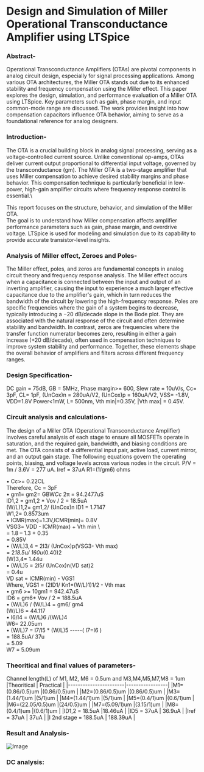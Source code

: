 # Design and Simulation of Miller Operational Transconductance Amplifier using LTSpice
### Abstract-
Operational Transconductance Amplifiers (OTAs) are pivotal components in analog circuit design, especially for signal processing applications. Among various OTA architectures, the Miller OTA stands out due to its enhanced stability and frequency compensation using the Miller effect. This paper explores the design, simulation, and performance evaluation of a Miller OTA using LTSpice. Key parameters such as gain, phase margin, and input common-mode range are discussed. The work provides insight into how compensation capacitors influence OTA behavior, aiming to serve as a foundational reference for analog designers.
### Introduction-
The OTA is a crucial building block in analog signal processing, serving as a voltage-controlled current source. Unlike conventional op-amps, OTAs deliver current output proportional to differential input voltage, governed by the transconductance (gm). The Miller OTA is a two-stage amplifier that uses Miller compensation to achieve desired stability margins and phase behavior. This compensation technique is particularly beneficial in low-power, high-gain amplifier circuits where frequency response control is essential.\

This report focuses on the structure, behavior, and simulation of the Miller OTA. \
The goal is to understand how Miller compensation affects amplifier performance parameters such as gain, phase margin, and overdrive voltage. LTSpice is used for modeling and simulation due to its capability to provide accurate transistor-level insights.

### Analysis of Miller effect, Zeroes and Poles-
The Miller effect, poles, and zeros are fundamental concepts in analog circuit theory and frequency response analysis. The Miller effect occurs when a capacitance is connected between the input and output of an inverting amplifier, causing the input to experience a much larger effective capacitance due to the amplifier's gain, which in turn reduces the bandwidth of the circuit by lowering the high-frequency response. Poles are specific frequencies where the gain of a system begins to decrease, typically introducing a −20 dB/decade slope in the Bode plot. They are associated with the natural response of the circuit and often determine stability and bandwidth. In contrast, zeros are frequencies where the transfer function numerator becomes zero, resulting in either a gain increase (+20 dB/decade), often used in compensation techniques to improve system stability and performance. Together, these elements shape the overall behavior of amplifiers and filters across different frequency ranges.
### Design Specification-
DC gain = 75dB, GB = 5MHz, Phase margin>= 600, Slew rate = 10uV/s, Cc= 3pF, CL= 1pF, (UnCox)n = 280uA/V2, 
(UnCox)p = 160uA/V2, VSS= -1.8V, VDD=1.8V Power<1mW, L= 500nm, 
Vth min|=0.35V, |Vth max| = 0.45V.
### Circuit analysis and calculations-
The design of a Miller OTA (Operational Transconductance Amplifier) involves careful analysis of each stage to ensure all MOSFETs operate in saturation, and the required gain, bandwidth, and biasing conditions are met. The OTA consists of a differential input pair, active load, current mirror, and an output gain stage. The following equations govern the operating points, biasing, and voltage levels across various nodes in the circuit.
P/V = 1m / 3.6V = 277 uA.
Iref = 37uA
R1=(1/gm6) ohms

•	Cc>= 0.22CL\
Therefore, Cc = 3pF\
•	gm1= gm2= GBW*Cc* 2π = 94.2477uS\
ID1,2 = gm1,2 * Vov / 2 = 18.5uA\
(W/L)1,2= gm1,2/ (UnCox)n ID1 = 1.7147\
            W1,2= 0.8573um\
•	ICMR(max)=1.3V,ICMR(min)= 0.8V\
VSG3= VDD - ICMR(max) + Vth min    \        
       =  1.8 – 1.3 + 0.35\
       =   0.85V\
•	(W/L)3,4 = 2I3/ (UnCox)p(VSG3- Vth max)\
              =  2*18.5u/ 160u*(0.40)2\
    (W)3,4=  1.44u\
•	(W/L)5 = 2I5/ (UnCox)n(VD sat)2\
              =  0.4u\
          VD sat = ICMR(min) - VGS1\
 Where, VGS1 = (2ID1/ Kn1*(W/L)1)1/2 - Vth max \
•	gm6 >= 10gm1 = 942.47uS\
ID6 = gm6* Vov / 2 = 188.5uA\
•	(W/L)6 / (W/L)4 = gm6/ gm4\
(W/L)6 = 44.117\
•	I6/I4 = (W/L)6 /(W/L)4  \
W6= 22.05um\
•	(W/L)7 = I7/I5 * (W/L)5    -----( I7=I6 )\
                       =  188.5uA/ 37u\
                       =  5.09\
                 W7 = 5.09um
### Theoritical and final values of parameters-
Channel length(L) of M1, M2, M6 = 0.5um and M3,M4,M5,M7,M8 = 1um
|Theoritical	|      Practical  |
|-----------------------|-----------------|
|M1=(0.86/0.5)um	|(0.86/0.5)um     | 
|M2=(0.86/0.5)um	|(0.86/0.5)um     |
|M3=(1.44/1)um	|(5/1)um          | 
|M4=(1.44/1)um	|(5/1)um          |
|M5=(0.4/1)um	|(0.6/1)um        |
|M6=(22.05/0.5)um	|(24/0.5)um       | 
|M7=(5.09/1)um	|(3.15/1)um       |
|M8=(0.4/1)um	|(0.6/1)um        |
|ID1,2 = 18.5uA	|18.46uA          |
|ID5 = 37uA	            | 36.9uA          |
|Iref = 37uA	| 37uA            |
|I 2nd stage = 188.5uA	| 188.39uA        |

### Result and Analysis-
![Image](https://github.com/user-attachments/assets/85d5f285-b39f-4872-8d06-3eba38e8543b)
### DC analysis:

